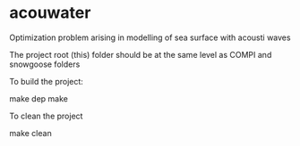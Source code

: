# acouwater
Optimization problem arising in modelling of sea surface with acousti waves

The project root (this) folder should be at the same level as COMPI and snowgoose folders

To build the project:

make dep
make

To clean the project

make clean
